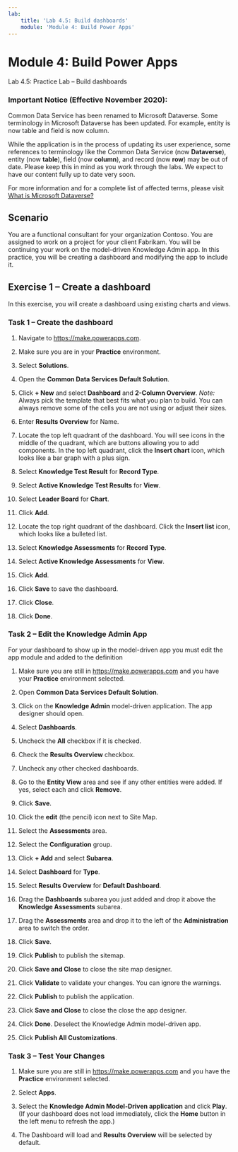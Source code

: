 ```yaml
---
lab:
    title: 'Lab 4.5: Build dashboards'
    module: 'Module 4: Build Power Apps'
---
```


Module 4: Build Power Apps
============================================

Lab 4.5: Practice Lab – Build dashboards

### Important Notice (Effective November 2020):
Common Data Service has been renamed to Microsoft Dataverse. Some terminology in Microsoft Dataverse has been updated. For example, entity is now table and field is now column. 

While the application is in the process of updating its user experience, some references to terminology like the Common Data Service (now **Dataverse**), entity (now **table**), field (now **column**), and record (now **row**) may be out of date. Please keep this in mind as you work through the labs. We expect to have our content fully up to date very soon. 

For more information and for a complete list of affected terms, please visit [What is Microsoft Dataverse?](https://docs.microsoft.com/en-us/powerapps/maker/common-data-service/data-platform-intro#terminology-updates)

Scenario
--------

You are a functional consultant for your organization Contoso. You are assigned
to work on a project for your client Fabrikam. You will be continuing your work
on the model-driven Knowledge Admin app. In this practice, you will be creating
a dashboard and modifying the app to include it.

## Exercise 1 – Create a dashboard

In this exercise, you will create a dashboard using existing charts and views.

### Task 1 – Create the dashboard

1.  Navigate to <https://make.powerapps.com>.

2.  Make sure you are in your **Practice** environment.

3.  Select **Solutions**.

4.  Open the **Common Data Services Default Solution**.

5.  Click **+ New** and select **Dashboard** and **2-Column Overview**. *Note:*
    Always pick the template that best fits what you plan to build. You can
    always remove some of the cells you are not using or adjust their sizes.

6.  Enter **Results Overview** for Name.

7.  Locate the top left quadrant of the dashboard. You will see icons in the
    middle of the quadrant, which are buttons allowing you to add components. In
    the top left quadrant, click the **Insert chart** icon, which looks like a
    bar graph with a plus sign.

8.  Select **Knowledge Test Result** for **Record Type**.

9.  Select **Active Knowledge Test Results** for **View**.

10. Select **Leader Board** for **Chart**.

11. Click **Add**.

12. Locate the top right quadrant of the dashboard. Click the **Insert list**
    icon, which looks like a bulleted list.

13. Select **Knowledge Assessments** for **Record Type**.

14. Select **Active Knowledge Assessments** for **View**.

15. Click **Add**.

16. Click **Save** to save the dashboard.

17. Click **Close**.

18. Click **Done**.

### Task 2 – Edit the Knowledge Admin App

For your dashboard to show up in the model-driven app you must edit the app
module and added to the definition

1.  Make sure you are still in <https://make.powerapps.com> and you have your **Practice**
    environment selected.

2.  Open **Common Data Services Default Solution**.

3.  Click on the **Knowledge Admin** model-driven application. The app designer
    should open.

4.  Select **Dashboards**.

5.  Uncheck the **All** checkbox if it is checked.

6.  Check the **Results Overview** checkbox.

7.  Uncheck any other checked dashboards.

8.  Go to the **Entity View** area and see if any other entities were added. If
    yes, select each and click **Remove**.

9.  Click **Save**.

10. Click the **edit** (the pencil) icon next to Site Map.

11. Select the **Assessments** area.

12. Select the **Configuration** group.

13. Click **+ Add** and select **Subarea**.

14. Select **Dashboard** for **Type**.

15. Select **Results Overview** for **Default Dashboard**.

16. Drag the **Dashboards** subarea you just added and drop it above the
    **Knowledge Assessments** subarea.

17. Drag the **Assessments** area and drop it to the left of the
    **Administration** area to switch the order.

18. Click **Save**.

19. Click **Publish** to publish the sitemap.

20. Click **Save and Close** to close the site map designer.

21. Click **Validate** to validate your changes. You can ignore the warnings.

22. Click **Publish** to publish the application.

23. Click **Save and Close** to close the close the app designer.

24. Click **Done**. Deselect the Knowledge Admin model-driven app.

25. Click **Publish All Customizations**.

### Task 3 – Test Your Changes

1.  Make sure you are still in <https://make.powerapps.com> and you have the **Practice**
    environment selected.

2.  Select **Apps**.

3.  Select the **Knowledge Admin Model-Driven application** and click **Play**.
    (If your dashboard does not load immediately, click the **Home** button in
    the left menu to refresh the app.)

4.  The Dashboard will load and **Results Overview** will be selected by
    default.
